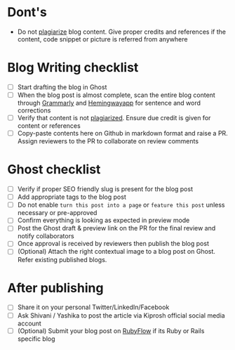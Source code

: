 # Dont's
- Do not [plagiarize](https://en.wikipedia.org/wiki/Plagiarism) blog content. Give proper credits and references if the content, code snippet or picture is referred from anywhere

# Blog Writing checklist

- [ ] Start drafting the blog in Ghost
- [ ] When the blog post is almost complete, scan the entire blog content through [Grammarly](https://chrome.google.com/webstore/detail/grammarly-for-chrome/kbfnbcaeplbcioakkpcpgfkobkghlhen?hl=en) and [Hemingwayapp](http://www.hemingwayapp.com/) for sentence and word corrections
- [ ] Verify that content is not [plagiarized](https://en.wikipedia.org/wiki/Plagiarism). Ensure due credit is given for content or references
- [ ] Copy-paste contents here on Github in markdown format and raise a PR. Assign reviewers to the PR to collaborate on review comments

# Ghost checklist
- [ ] Verify if proper SEO friendly slug is present for the blog post
- [ ] Add appropriate tags to the blog post
- [ ] Do not enable `turn this post into a page` or `feature this post` unless necessary or pre-approved
- [ ] Confirm everything is looking as expected in preview mode
- [ ] Post the Ghost draft & preview link on the PR for the final review and notify collaborators
- [ ] Once approval is received by reviewers then publish the blog post
- [ ] (Optional) Attach the right contextual image to a blog post on Ghost. Refer existing published blogs.

# After publishing
- [ ] Share it on your personal Twitter/LinkedIn/Facebook
- [ ] Ask Shivani / Yashika to post the article via Kiprosh official social media account
- [ ] (Optional) Submit your blog post on [RubyFlow](http://www.rubyflow.com/) if its Ruby or Rails specific blog